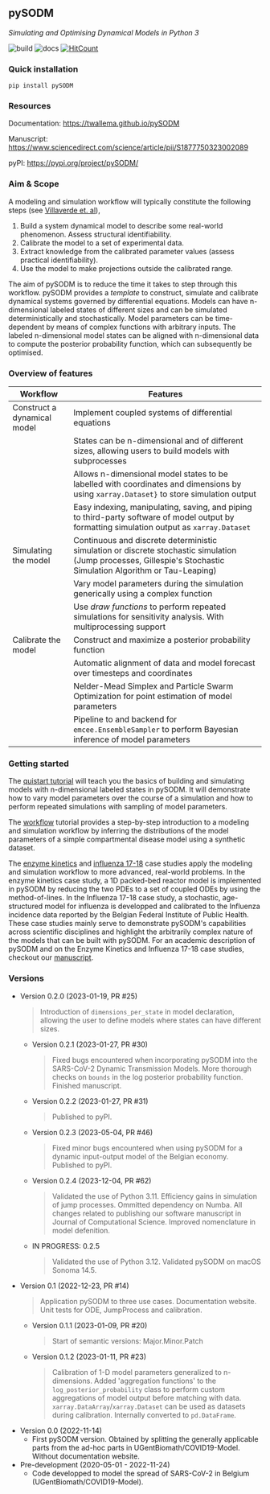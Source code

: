 ## pySODM
*Simulating and Optimising Dynamical Models in Python 3*

![build](https://github.com/twallema/pySODM/actions/workflows/tests.yml/badge.svg) ![docs](https://github.com/twallema/pySODM/actions/workflows/deploy.yml/badge.svg) [![HitCount](https://hits.dwyl.com/twallema/pySODM.svg)](https://hits.dwyl.com/twallema/pySODM)

### Quick installation 
```
pip install pySODM
```
### Resources

Documentation: https://twallema.github.io/pySODM

Manuscript: https://www.sciencedirect.com/science/article/pii/S1877750323002089

pyPI: https://pypi.org/project/pySODM/ 

### Aim & Scope

A modeling and simulation workflow will typically constitute the following steps (see [Villaverde et. al](https://doi.org/10.1093/bib/bbab387)),
1. Build a system dynamical model to describe some real-world phenomenon. Assess structural identifiability.
2. Calibrate the model to a set of experimental data.
3. Extract knowledge from the calibrated parameter values (assess practical identifiability).
4. Use the model to make projections outside the calibrated range.

The aim of pySODM is to reduce the time it takes to step through this workflow. pySODM provides a *template* to construct, simulate and calibrate dynamical systems governed by differential equations. Models can have n-dimensional labeled states of different sizes and can be simulated deterministically and stochastically. Model parameters can be time-dependent by means of complex functions
with arbitrary inputs. The labeled n-dimensional model states can be aligned with n-dimensional
data to compute the posterior probability function, which can subsequently be optimised.

### Overview of features

| Workflow                     | Features                                                                                                                        |
|------------------------------|---------------------------------------------------------------------------------------------------------------------------------|
| Construct a dynamical model     | Implement coupled systems of differential equations            |
|                                 | States can be n-dimensional and of different sizes, allowing users to build models with subprocesses                                       |
|                                 | Allows n-dimensional model states to be labelled with coordinates and dimensions by using `xarray.Dataset}` to store simulation output |
|                                 | Easy indexing, manipulating, saving, and piping to third-party software of model output by formatting simulation output as `xarray.Dataset` |
| Simulating the model            | Continuous and discrete deterministic simulation or discrete stochastic simulation (Jump processes, Gillespie's Stochastic Simulation Algorithm or Tau-Leaping) |
|                                 | Vary model parameters during the simulation generically using a complex function |
|                                 | Use *draw functions* to perform repeated simulations for sensitivity analysis. With multiprocessing support |
| Calibrate the model             | Construct and maximize a posterior probability function  |
|                                 | Automatic alignment of data and model forecast over timesteps and coordinates  |
|                                 | Nelder-Mead Simplex and Particle Swarm Optimization for point estimation of model parameters |
|                                 | Pipeline to and backend for `emcee.EnsembleSampler` to perform Bayesian inference of model parameters                           |

### Getting started

The [quistart tutorial](quickstart.md) will teach you the basics of building and simulating models with n-dimensional labeled states in pySODM. It will demonstrate how to vary model parameters over the course of a simulation and how to perform repeated simulations with sampling of model parameters.

The [workflow](worfklow.md) tutorial provides a step-by-step introduction to a modeling and simulation workflow by inferring the distributions of the model parameters of a simple compartmental disease model using a synthetic dataset. 

The [enzyme kinetics](enzyme_kinetics.md) and [influenza 17-18](influenza_1718.md) case studies apply the modeling and simulation workflow to more advanced, real-world problems. In the enzyme kinetics case study, a 1D packed-bed reactor model is implemented in pySODM by reducing the two PDEs to a set of coupled ODEs by using the method-of-lines. In the Influenza 17-18 case study, a stochastic, age-structured model for influenza is developped and calibrated to the Influenza incidence data reported by the Belgian Federal Institute of Public Health. These case studies mainly serve to demonstrate pySODM's capabilities across scientific disciplines and highlight the arbitrarily complex nature of the models that can be built with pySODM. For an academic description of pySODM and on the Enzyme Kinetics and Influenza 17-18 case studies, checkout our [manuscript](https://arxiv.org/abs/2301.10664).

### Versions

- Version 0.2.0 (2023-01-19, PR #25)
    > Introduction of `dimensions_per_state` in model declaration, allowing the user to define models where states can have different sizes.
    - Version 0.2.1 (2023-01-27, PR #30)
        > Fixed bugs encountered when incorporating pySODM into the SARS-CoV-2 Dynamic Transmission Models. More thorough checks on `bounds` in the log posterior probability function. Finished manuscript.
    - Version 0.2.2 (2023-01-27, PR #31)
        > Published to pyPI.
    - Version 0.2.3 (2023-05-04, PR #46)
        > Fixed minor bugs encountered when using pySODM for a dynamic input-output model of the Belgian economy. Published to pyPI.
    - Version 0.2.4 (2023-12-04, PR #62)
        > Validated the use of Python 3.11. Efficiency gains in simulation of jump processes. Ommitted dependency on Numba. All changes related to publishing our software manuscript in Journal of Computational Science. Improved nomenclature in model defenition.
    - IN PROGRESS: 0.2.5
        > Validated the use of Python 3.12. Validated pySODM on macOS Sonoma 14.5.
- Version 0.1 (2022-12-23, PR #14)
    > Application pySODM to three use cases. Documentation website. Unit tests for ODE, JumpProcess and calibration. 
    - Version 0.1.1 (2023-01-09, PR #20)
        > Start of semantic versions: Major.Minor.Patch
    - Version 0.1.2 (2023-01-11, PR #23)
        > Calibration of 1-D model parameters generalized to n-dimensions.
        > Added 'aggregation functions' to the `log_posterior_probability` class to perform custom aggregations of model output before matching with data.
        > `xarray.DataArray`/`xarray.Dataset` can be used as datasets during calibration. Internally converted to `pd.DataFrame`.
- Version 0.0 (2022-11-14)
    - First pySODM version. Obtained by splitting the generally applicable parts from the ad-hoc parts in UGentBiomath/COVID19-Model. Without documentation website. 
- Pre-development (2020-05-01 - 2022-11-24)
    - Code developped to model the spread of SARS-CoV-2 in Belgium (UGentBiomath/COVID19-Model).
